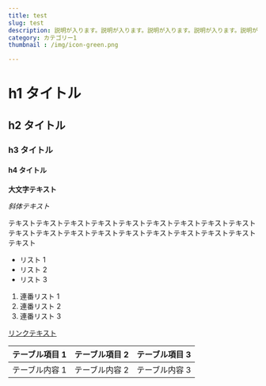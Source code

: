 ```yaml
---
title: test
slug: test
description: 説明が入ります。説明が入ります。説明が入ります。説明が入ります。説明が入ります。
category: カテゴリー1
thumbnail : /img/icon-green.png

---
```


# h1 タイトル

## h2 タイトル

### h3 タイトル

#### h4 タイトル

**大文字テキスト**

_斜体テキスト_

テキストテキストテキストテキストテキストテキストテキストテキストテキストテキストテキストテキストテキストテキストテキストテキストテキストテキストテキスト

-   リスト 1
-   リスト 2
-   リスト 3

1. 連番リスト 1
2. 連番リスト 2
3. 連番リスト 3

[リンクテキスト](https://hogehogehoge.com/)

| テーブル項目 1 | テーブル項目 2 | テーブル項目 3 |
| -------------- | -------------- | -------------- |
| テーブル内容 1 | テーブル内容 2 | テーブル内容 3 |
